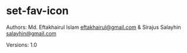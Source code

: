 set-fav-icon
=================================================================================
Authors:
Md. Eftakhairul Islam <eftakhairul@gmail.com> &
Sirajus Salayhin <salayhin@gmail.com>

Versions: 1.0

